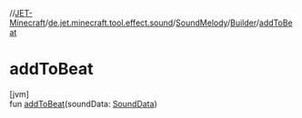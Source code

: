 //[JET-Minecraft](../../../../index.md)/[de.jet.minecraft.tool.effect.sound](../../index.md)/[SoundMelody](../index.md)/[Builder](index.md)/[addToBeat](add-to-beat.md)

# addToBeat

[jvm]\
fun [addToBeat](add-to-beat.md)(soundData: [SoundData](../../-sound-data/index.md))
